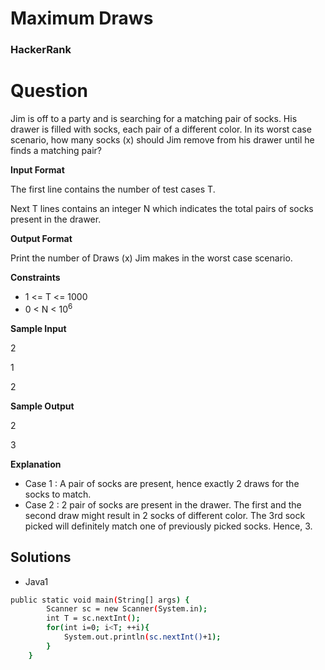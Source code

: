 # Maximum Draws

### HackerRank

# Question

Jim is off to a party and is searching for a matching pair of socks. His drawer is filled with socks, each pair of a different color. In its worst case scenario, how many socks (x) should Jim remove from his drawer until he finds a matching pair?

**Input Format**

The first line contains the number of test cases T. 

Next T lines contains an integer N which indicates the total pairs of socks present in the drawer.

**Output Format**

Print the number of Draws (x) Jim makes in the worst case scenario.

**Constraints**
* 1 <= T <= 1000
* 0 < N < 10<sup>6</sup>

**Sample Input**

2

1

2

**Sample Output**

2

3

**Explanation**

* Case 1 : A pair of socks are present, hence exactly 2 draws for the socks to match. 
* Case 2 : 2 pair of socks are present in the drawer. The first and the second draw might result in 2 socks of different color. The 3rd sock picked will definitely match one of previously picked socks. Hence, 3.

## Solutions
* Java1
```bash
public static void main(String[] args) {
        Scanner sc = new Scanner(System.in);
        int T = sc.nextInt();
        for(int i=0; i<T; ++i){
            System.out.println(sc.nextInt()+1);
        } 
    }
```